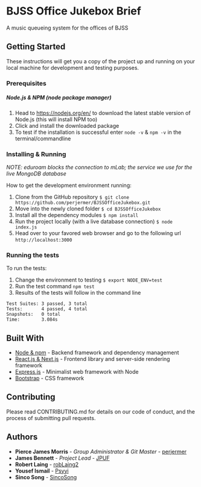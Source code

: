 # BJSS Office Jukebox Brief

A music queueing system for the offices of BJSS

## Getting Started

These instructions will get you a copy of the project up and running on your local machine for development and testing purposes.

### Prerequisites

##### Node.js & NPM (node package manager)

1. Head to https://nodejs.org/en/ to download the latest stable version of Node.js (this will install NPM too)
2. Click and install the downloaded package
3. To test if the installation is successful enter `node -v` & `npm -v` in the terminal/commandline

### Installing & Running

*NOTE: eduroam blocks the connection to mLab; the service we use for the live MongoDB database*

How to get the development environment running:

1. Clone from the GitHub repository `$ git clone https://github.com/perjermer/BJSSOfficeJukebox.git`
2. Move into the newly cloned folder `$ cd BJSSOfficeJukebox`
3. Install all the dependency modules `$ npm install`
4. Run the project locally (with a live database connection) `$ node index.js`
5. Head over to your favored web browser and go to the following url `http://localhost:3000`

### Running the tests

To run the tests:

1. Change the environment to testing `$ export NODE_ENV=test`
2. Run the test command `npm test`
3. Results of the tests will follow in the command line

```
Test Suites: 3 passed, 3 total
Tests:       4 passed, 4 total
Snapshots:   0 total
Time:        3.084s
```

## Built With

- [Node & npm](https://nodejs.org/en/) - Backend framework and dependency management
- [React.js & Next.js](https://nextjs.org/) - Frontend library and server-side rendering framework
- [Express.js](https://expressjs.com/) - Minimalist web framework with Node
- [Bootstrap](https://getbootstrap.com/) - CSS framework

## Contributing

Please read CONTRIBUTING.md for details on our code of conduct, and the process of submitting pull requests.

## Authors

- **Pierce James Morris** - _Group Administrator & Git Master_ - [perjermer](https://github.com/perjermer)
- **James Bennett** - _Project Lead_ - [JPUF](https://github.com/JPUF)
- **Robert Laing** - [robLaing2](https://github.com/robLaing2)
- **Yousef Ismail** - [Psyyi](https://github.com/Psyyi)
- **Sinco Song** - [SincoSong](https://github.com/SincoSong)
